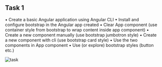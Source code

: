 ## Task 1

• Create a basic Angular application using Angular CLI
• Install and configure bootstrap in the Angular app created
• Clear App component (use container style from bootstrap to wrap content inside app component)
• Create a new component manually (use bootstrap jumbotron style)
• Create a new component with cli (use bootstrap card style)
• Use the two components in App component
• Use (or explore) bootstrap styles (button etc.)

![task](my-app/task1.png)
